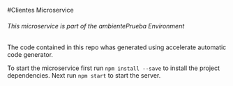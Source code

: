 #Clientes Microservice
###### This microservice is part of the ambientePrueba Environment
The code contained in this repo whas generated using accelerate automatic code generator.

To start the microservice first run `npm install --save` to install the project dependencies.
Next run `npm start` to start the server.
